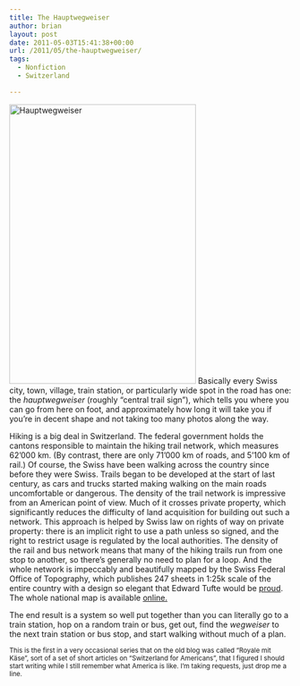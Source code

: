 ```yaml
---
title: The Hauptwegweiser
author: brian
layout: post
date: 2011-05-03T15:41:38+00:00
url: /2011/05/the-hauptwegweiser/
tags:
  - Nonfiction
  - Switzerland

---
```

[<img class="alignleft" src="http://farm6.static.flickr.com/5185/5681438326_041f54e819.jpg" alt="Hauptwegweiser" width="333" height="500" />][1] Basically every Swiss city, town, village, train station, or particularly wide spot in the road has one: the _hauptwegweiser_ (roughly &#8220;central trail sign&#8221;), which tells you where you can go from here on foot, and approximately how long it will take you if you&#8217;re in decent shape and not taking too many photos along the way.

Hiking is a big deal in Switzerland. The federal government holds the cantons responsible to maintain the hiking trail network, which measures 62&#8217;000 km. (By contrast, there are only 71&#8217;000 km of roads, and 5&#8217;100 km of rail.) Of course, the Swiss have been walking across the country since before they were Swiss. Trails began to be developed at the start of last century, as cars and trucks started making walking on the main roads uncomfortable or dangerous. The density of the trail network is impressive from an American point of view. Much of it crosses private property, which significantly reduces the difficulty of land acquisition for building out such a network. This approach is helped by Swiss law on rights of way on private property: there is an implicit right to use a path unless so signed, and the right to restrict usage is regulated by the local authorities. The density of the rail and bus network means that many of the hiking trails run from one stop to another, so there&#8217;s generally no need to plan for a loop. And the whole network is impeccably and beautifully mapped by the Swiss Federal Office of Topography, which publishes 247 sheets in 1:25k scale of the entire country with a design so elegant that Edward Tufte would be [proud][2]. The whole national map is available [online.][3]

The end result is a system so well put together than you can literally go to a train station, hop on a random train or bus, get out, find the _wegweiser_ to the next train station or bus stop, and start walking without much of a plan.

<small>This is the first in a very occasional series that on the old blog was called &#8220;Royale mit Käse&#8221;, sort of a set of short articles on &#8220;Switzerland for Americans&#8221;, that I figured I should start writing while I still remember what America is like. I&#8217;m taking requests, just drop me a line.</small>

 [1]: http://www.flickr.com/photos/bht/5681438326/ "Hauptwegweiser by bht, on Flickr"
 [2]: http://www.edwardtufte.com/tufte/bookreviews#imhof
 [3]: http://map.geo.admin.ch